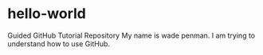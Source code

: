 # hello-world
Guided GitHub Tutorial Repository 
My name is wade penman. I am trying to understand how to use GitHub.
